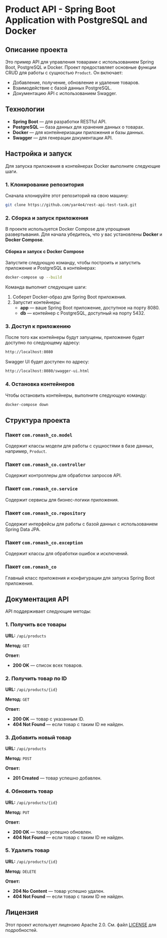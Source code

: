 
# Product API - Spring Boot Application with PostgreSQL and Docker

## Описание проекта

Это пример API для управления товарами с использованием Spring Boot, PostgreSQL и Docker. Проект предоставляет основные функции CRUD для работы с сущностью `Product`. Он включает:

- Добавление, получение, обновление и удаление товаров.
- Взаимодействие с базой данных PostgreSQL.
- Документацию API с использованием Swagger.

## Технологии

- **Spring Boot** — для разработки RESTful API.
- **PostgreSQL** — база данных для хранения данных о товарах.
- **Docker** — для контейнеризации приложения и базы данных.
- **Swagger** — для генерации документации API.

## Настройка и запуск

Для запуска приложения в контейнерах Docker выполните следующие шаги.

### 1. Клонирование репозитория

Сначала клонируйте этот репозиторий на свою машину:

```bash
git clone https://github.com/yar4e4/rest-api-test-task.git
```

### 2. Сборка и запуск приложения

В проекте используется Docker Compose для упрощения развертывания. Для начала убедитесь, что у вас установлены **Docker** и **Docker Compose**.

#### Сборка и запуск с Docker Compose

Запустите следующую команду, чтобы построить и запустить приложение и PostgreSQL в контейнерах:

```bash
docker-compose up --build
```

Команда выполнит следующие шаги:
1. Соберет Docker-образ для Spring Boot приложения.
2. Запустит контейнеры:
   - **app** — ваше Spring Boot приложение, доступное на порту 8080.
   - **db** — контейнер с PostgreSQL, доступный на порту 5432.

### 3. Доступ к приложению

После того как контейнеры будут запущены, приложение будет доступно по следующему адресу:

```bash
http://localhost:8080
```

Swagger UI будет доступен по адресу:

```bash
http://localhost:8080/swagger-ui.html
```

### 4. Остановка контейнеров

Чтобы остановить контейнеры, выполните следующую команду:

```bash
docker-compose down
```

## Структура проекта

### Пакет `com.romash_co.model`

Содержит классы модели для работы с сущностями в базе данных, например, `Product`.

### Пакет `com.romash_co.controller`

Содержит контроллеры для обработки запросов API.

### Пакет `com.romash_co.service`

Содержит сервисы для бизнес-логики приложения.

### Пакет `com.romash_co.repository`

Содержит интерфейсы для работы с базой данных с использованием Spring Data JPA.

### Пакет `com.romash_co.exception`

Содержит классы для обработки ошибок и исключений.

### Пакет `com.romash_co`

Главный класс приложения и конфигурации для запуска Spring Boot приложения.

## Документация API

API поддерживает следующие методы:

### 1. Получить все товары

**URL:** `/api/products`

**Метод:** `GET`

**Ответ:**

- **200 OK** — список всех товаров.

### 2. Получить товар по ID

**URL:** `/api/products/{id}`

**Метод:** `GET`

**Ответ:**

- **200 OK** — товар с указанным ID.
- **404 Not Found** — если товар с таким ID не найден.

### 3. Добавить новый товар

**URL:** `/api/products`

**Метод:** `POST`

**Ответ:**

- **201 Created** — товар успешно добавлен.

### 4. Обновить товар

**URL:** `/api/products/{id}`

**Метод:** `PUT`

**Ответ:**

- **200 OK** — товар успешно обновлен.
- **404 Not Found** — если товар с таким ID не найден.

### 5. Удалить товар

**URL:** `/api/products/{id}`

**Метод:** `DELETE`

**Ответ:**

- **204 No Content** — товар успешно удален.
- **404 Not Found** — если товар с таким ID не найден.

## Лицензия

Этот проект использует лицензию Apache 2.0. См. файл [LICENSE](LICENSE) для подробностей.
